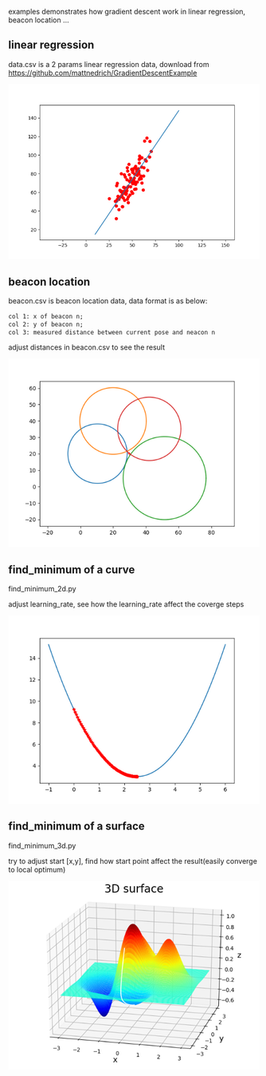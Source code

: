 examples demonstrates how gradient descent work in linear regression, beacon location ...

## linear regression  
data.csv is a 2 params linear regression data, download from https://github.com/mattnedrich/GradientDescentExample

![image](https://github.com/marine0131/gradient_descent/blob/master/pic/linear_regression.png)


## beacon location
beacon.csv is beacon location data, data format is as below:

    col 1: x of beacon n; 
    col 2: y of beacon n; 
    col 3: measured distance between current pose and neacon n

adjust distances in beacon.csv to see the result

![image](https://github.com/marine0131/gradient_descent/blob/master/pic/beacon.png)

## find_minimum of a curve
find_minimum_2d.py

adjust learning_rate, see how the learning_rate affect the coverge steps

![image](https://github.com/marine0131/gradient_descent/blob/master/pic/curve.png)

## find_minimum of a surface
find_minimum_3d.py

try to adjust start [x,y], find how start point affect the result(easily converge to local optimum)

![image](https://github.com/marine0131/gradient_descent/blob/master/pic/surface.png)
